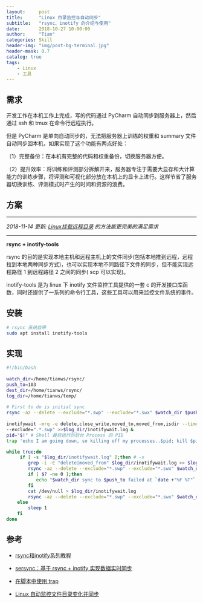 ```yaml
---
layout:     post
title:      "Linux 目录监控与自动同步"
subtitle:   "rsync、inotify 的介绍与使用"
date:       2018-10-27 10:00:00
author:     "Tian"
categories: Skill
header-img: "img/post-bg-terminal.jpg"
header-mask: 0.7
catalog: true
tags:
    - Linux
    - 工具
---
```


## 需求

开发工作在本机工作上完成，写的代码通过 PyCharm 自动同步到服务器上，然后通过 ssh 和 tmux 在命令行远程执行。

但是 PyCharm 是单向自动同步的，无法把服务器上训练的权重和 summary 文件自动同步回本机，如果实现了这个功能有两点好处：

（1）完整备份：在本机有完整的代码和权重备份，切换服务器方便。

（2）提升效率：将训练和评测部分拆解开来，服务器专注于需要大显存和大计算能力的训练步骤，将评测和可视化部分放在本机上的显卡上进行。这样节省了服务器切换训练、评测模式时产生的时间和资源的浪费。

## 方案

-------

*2018-11-14 更新: [Linux挂载远程目录](http://127.0.0.1:4000/skill/2018/11/14/remote-filesystem/) 的方法能更完美的满足需求*

-------

**rsync + inotify-tools**

rsync 的目的是实现本地主机和远程主机上的文件同步(包括本地推到远程，远程拉到本地两种同步方式)，也可以实现本地不同路径下文件的同步，但不能实现远程路径 1 到远程路径 2 之间的同步( scp 可以实现)。

inotify-tools 是为 linux 下 inotify 文件监控工具提供的一套 c 的开发接口库函数，同时还提供了一系列的命令行工具，这些工具可以用来监控文件系统的事件。

## 安装

```bash
# rsync 系统自带
sudo apt install inotify-tools
```

## 实现

```bash
#!/bin/bash
 
watch_dir=/home/tianws/rsync/
push_to=103
dest_dir=/home/tianws/rsync/
log_dir=/home/tianws/temp/
 
# First to do is initial sync
rsync -az --delete --exclude="*.swp" --exclude="*.swx" $watch_dir $push_to:$dest_dir
 
inotifywait -mrq -e delete,close_write,moved_to,moved_from,isdir --timefmt '%Y-%m-%d %H:%M:%S' --format '%w%f:%e:%T' $watch_dir \
--exclude=".*.swp" >>$log_dir/inotifywait.log &
pid="$!" # Shell 最后运行的后台 Process 的 PID
trap 'echo I am going down, so killing off my processes..$pid; kill $pid; exit' SIGHUP SIGINT SIGQUIT SIGTERM # 程序退出时结束子进程

while true;do
     if [ -s "$log_dir/inotifywait.log" ];then # -s
        grep -i -E "delete|moved_from" $log_dir/inotifywait.log >> $log_dir/inotify_away.log
        rsync -az --delete --exclude="*.swp" --exclude="*.swx" $watch_dir $push_to:$dest_dir
        if [ $? -ne 0 ];then
           echo "$watch_dir sync to $push_to failed at `date +"%F %T"`,please check it by manual"
        fi
        cat /dev/null > $log_dir/inotifywait.log
        rsync -az --delete --exclude="*.swp" --exclude="*.swx" $watch_dir $push_to:$dest_dir
    else
        sleep 1
    fi
done
```

## 参考

- [rsync和inotify系列教程](https://www.cnblogs.com/f-ck-need-u/p/7220009.html)

- [sersync：基于 rsync + inotify 实现数据实时同步](https://linux.cn/article-6032-1.html)

- [在脚本中使用 trap](https://www.ibm.com/developerworks/cn/aix/library/au-usingtraps/index.html)

- [Linux 自动监控文件目录变化并同步](https://www.jianshu.com/p/f387b45f0f1d)

